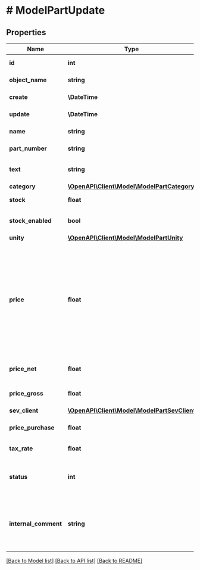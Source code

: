 # # ModelPartUpdate

## Properties

Name | Type | Description | Notes
------------ | ------------- | ------------- | -------------
**id** | **int** | The part id | [optional] [readonly]
**object_name** | **string** | The part object name | [optional] [readonly]
**create** | **\DateTime** | Date of part creation | [optional] [readonly]
**update** | **\DateTime** | Date of last part update | [optional] [readonly]
**name** | **string** | Name of the part | [optional]
**part_number** | **string** | The part number | [optional]
**text** | **string** | A text describing the part | [optional]
**category** | [**\OpenAPI\Client\Model\ModelPartCategory**](ModelPartCategory.md) |  | [optional]
**stock** | **float** | The stock of the part | [optional]
**stock_enabled** | **bool** | Defines if the stock should be enabled | [optional]
**unity** | [**\OpenAPI\Client\Model\ModelPartUnity**](ModelPartUnity.md) |  | [optional]
**price** | **float** | Net price for which the part is sold. we will change this parameter so that the gross price is calculated automatically, until then the priceGross parameter must be used. | [optional]
**price_net** | **float** | Net price for which the part is sold | [optional]
**price_gross** | **float** | Gross price for which the part is sold | [optional]
**sev_client** | [**\OpenAPI\Client\Model\ModelPartSevClient**](ModelPartSevClient.md) |  | [optional]
**price_purchase** | **float** | Purchase price of the part | [optional]
**tax_rate** | **float** | Tax rate of the part | [optional]
**status** | **int** | Status of the part. 50 &lt;-&gt; Inactive - 100 &lt;-&gt; Active | [optional]
**internal_comment** | **string** | An internal comment for the part.&lt;br&gt;       Does not appear on invoices and orders. | [optional]

[[Back to Model list]](../../README.md#models) [[Back to API list]](../../README.md#endpoints) [[Back to README]](../../README.md)
